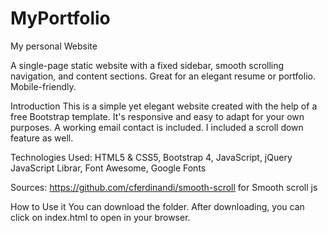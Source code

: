 # MyPortfolio
My personal Website

A single-page static website with a fixed sidebar, smooth scrolling navigation, and content sections. Great for an elegant resume or portfolio. Mobile-friendly.

Introduction
This is a simple yet elegant website created with the help of a free Bootstrap template. It's  responsive and easy to adapt for your own purposes.  A working email contact is included. I included a scroll down feature as well.

Technologies Used:
HTML5 & CSS5,
Bootstrap 4,
JavaScript,
jQuery JavaScript Librar,
Font Awesome,
Google Fonts

Sources:
https://github.com/cferdinandi/smooth-scroll for Smooth scroll js



How to Use it
You can download the folder. After downloading, you can click on index.html to open in your browser.
